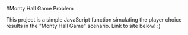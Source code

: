 #Monty Hall Game Problem

This project is a simple JavaScript function simulating the player choice results in the "Monty Hall Game" scenario. Link to site below! :)
